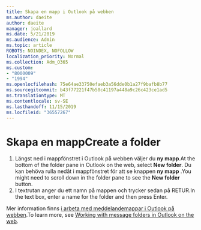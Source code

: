 ```yaml
---
title: Skapa en mapp i Outlook på webben
ms.author: daeite
author: daeite
manager: joallard
ms.date: 5/21/2019
ms.audience: Admin
ms.topic: article
ROBOTS: NOINDEX, NOFOLLOW
localization_priority: Normal
ms.collection: Adm_O365
ms.custom:
- "8000009"
- "1994"
ms.openlocfilehash: 75e64ae33750efaeb3a56dde0b1a27f9bafb8b77
ms.sourcegitcommit: b43f77221f47b50c41197a448a9c26c423ce1ad5
ms.translationtype: MT
ms.contentlocale: sv-SE
ms.lasthandoff: 11/15/2019
ms.locfileid: "36557267"
---
```

# <a name="create-a-folder"></a><span data-ttu-id="e42cd-102">Skapa en mapp</span><span class="sxs-lookup"><span data-stu-id="e42cd-102">Create a folder</span></span>

1. <span data-ttu-id="e42cd-103">Längst ned i mappfönstret i Outlook på webben väljer du **ny mapp**.</span><span class="sxs-lookup"><span data-stu-id="e42cd-103">At the bottom of the folder pane in Outlook on the web, select **New folder**.</span></span> <span data-ttu-id="e42cd-104">Du kan behöva rulla nedåt i mappfönstret för att se knappen **ny mapp** .</span><span class="sxs-lookup"><span data-stu-id="e42cd-104">You might need to scroll down in the folder pane to see the **New folder** button.</span></span>
1. <span data-ttu-id="e42cd-105">I textrutan anger du ett namn på mappen och trycker sedan på RETUR.</span><span class="sxs-lookup"><span data-stu-id="e42cd-105">In the text box, enter a name for the folder and then press Enter.</span></span>

<span data-ttu-id="e42cd-106">Mer information finns [i arbeta med meddelandemappar i Outlook på webben](https://support.office.com/article/ae0f10d6-54e7-4f29-acd3-78cdc3fdcb9f).</span><span class="sxs-lookup"><span data-stu-id="e42cd-106">To learn more, see [Working with message folders in Outlook on the web](https://support.office.com/article/ae0f10d6-54e7-4f29-acd3-78cdc3fdcb9f).</span></span>